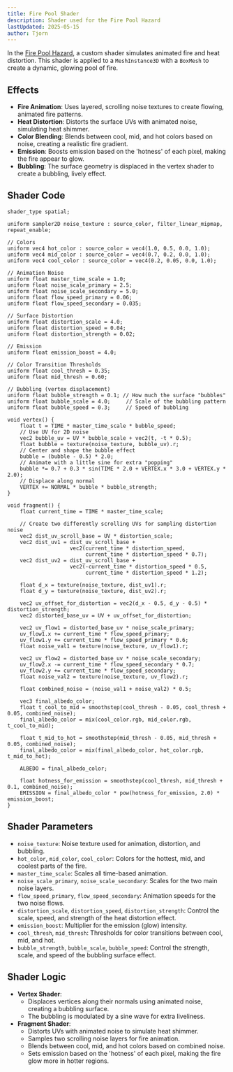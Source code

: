 ```yaml
---
title: Fire Pool Shader
description: Shader used for the Fire Pool Hazard
lastUpdated: 2025-05-15
author: Tjorn
---
```


In the [Fire Pool Hazard](/fowl-play/gameplay/combat/hazards/fire-pool), a custom shader simulates animated fire and heat distortion. This shader is applied to a `MeshInstance3D` with a `BoxMesh` to create a dynamic, glowing pool of fire.

## Effects

- **Fire Animation**: Uses layered, scrolling noise textures to create flowing, animated fire patterns.
- **Heat Distortion**: Distorts the surface UVs with animated noise, simulating heat shimmer.
- **Color Blending**: Blends between cool, mid, and hot colors based on noise, creating a realistic fire gradient.
- **Emission**: Boosts emission based on the 'hotness' of each pixel, making the fire appear to glow.
- **Bubbling**: The surface geometry is displaced in the vertex shader to create a bubbling, lively effect.

## Shader Code

```gdshader
shader_type spatial;

uniform sampler2D noise_texture : source_color, filter_linear_mipmap, repeat_enable;

// Colors
uniform vec4 hot_color : source_color = vec4(1.0, 0.5, 0.0, 1.0);
uniform vec4 mid_color : source_color = vec4(0.7, 0.2, 0.0, 1.0);
uniform vec4 cool_color : source_color = vec4(0.2, 0.05, 0.0, 1.0);

// Animation Noise
uniform float master_time_scale = 1.0;
uniform float noise_scale_primary = 2.5;
uniform float noise_scale_secondary = 5.0;
uniform float flow_speed_primary = 0.06;
uniform float flow_speed_secondary = 0.035;

// Surface Distortion
uniform float distortion_scale = 4.0;
uniform float distortion_speed = 0.04;
uniform float distortion_strength = 0.02;

// Emission
uniform float emission_boost = 4.0;

// Color Transition Thresholds
uniform float cool_thresh = 0.35;
uniform float mid_thresh = 0.60;

// Bubbling (vertex displacement)
uniform float bubble_strength = 0.1; // How much the surface "bubbles"
uniform float bubble_scale = 4.0;     // Scale of the bubbling pattern
uniform float bubble_speed = 0.3;     // Speed of bubbling

void vertex() {
    float t = TIME * master_time_scale * bubble_speed;
    // Use UV for 2D noise
    vec2 bubble_uv = UV * bubble_scale + vec2(t, -t * 0.5);
    float bubble = texture(noise_texture, bubble_uv).r;
    // Center and shape the bubble effect
    bubble = (bubble - 0.5) * 2.0;
    // Animate with a little sine for extra "popping"
    bubble *= 0.7 + 0.3 * sin(TIME * 2.0 + VERTEX.x * 3.0 + VERTEX.y * 2.0);
    // Displace along normal
    VERTEX += NORMAL * bubble * bubble_strength;
}

void fragment() {
    float current_time = TIME * master_time_scale;

    // Create two differently scrolling UVs for sampling distortion noise
    vec2 dist_uv_scroll_base = UV * distortion_scale;
    vec2 dist_uv1 = dist_uv_scroll_base +
                    vec2(current_time * distortion_speed,
                         current_time * distortion_speed * 0.7);
    vec2 dist_uv2 = dist_uv_scroll_base +
                    vec2(-current_time * distortion_speed * 0.5,
                         current_time * distortion_speed * 1.2);

    float d_x = texture(noise_texture, dist_uv1).r;
    float d_y = texture(noise_texture, dist_uv2).r;

    vec2 uv_offset_for_distortion = vec2(d_x - 0.5, d_y - 0.5) * distortion_strength;
    vec2 distorted_base_uv = UV + uv_offset_for_distortion;

    vec2 uv_flow1 = distorted_base_uv * noise_scale_primary;
    uv_flow1.x += current_time * flow_speed_primary;
    uv_flow1.y += current_time * flow_speed_primary * 0.6;
    float noise_val1 = texture(noise_texture, uv_flow1).r;

    vec2 uv_flow2 = distorted_base_uv * noise_scale_secondary;
    uv_flow2.x -= current_time * flow_speed_secondary * 0.7;
    uv_flow2.y += current_time * flow_speed_secondary;
    float noise_val2 = texture(noise_texture, uv_flow2).r;

    float combined_noise = (noise_val1 + noise_val2) * 0.5;

    vec3 final_albedo_color;
    float t_cool_to_mid = smoothstep(cool_thresh - 0.05, cool_thresh + 0.05, combined_noise);
    final_albedo_color = mix(cool_color.rgb, mid_color.rgb, t_cool_to_mid);

    float t_mid_to_hot = smoothstep(mid_thresh - 0.05, mid_thresh + 0.05, combined_noise);
    final_albedo_color = mix(final_albedo_color, hot_color.rgb, t_mid_to_hot);

    ALBEDO = final_albedo_color;

    float hotness_for_emission = smoothstep(cool_thresh, mid_thresh + 0.1, combined_noise);
    EMISSION = final_albedo_color * pow(hotness_for_emission, 2.0) * emission_boost;
}
```

## Shader Parameters

- `noise_texture`: Noise texture used for animation, distortion, and bubbling.
- `hot_color`, `mid_color`, `cool_color`: Colors for the hottest, mid, and coolest parts of the fire.
- `master_time_scale`: Scales all time-based animation.
- `noise_scale_primary`, `noise_scale_secondary`: Scales for the two main noise layers.
- `flow_speed_primary`, `flow_speed_secondary`: Animation speeds for the two noise flows.
- `distortion_scale`, `distortion_speed`, `distortion_strength`: Control the scale, speed, and strength of the heat distortion effect.
- `emission_boost`: Multiplier for the emission (glow) intensity.
- `cool_thresh`, `mid_thresh`: Thresholds for color transitions between cool, mid, and hot.
- `bubble_strength`, `bubble_scale`, `bubble_speed`: Control the strength, scale, and speed of the bubbling surface effect.

## Shader Logic

- **Vertex Shader**:
  - Displaces vertices along their normals using animated noise, creating a bubbling surface.
  - The bubbling is modulated by a sine wave for extra liveliness.
- **Fragment Shader**:
  - Distorts UVs with animated noise to simulate heat shimmer.
  - Samples two scrolling noise layers for fire animation.
  - Blends between cool, mid, and hot colors based on combined noise.
  - Sets emission based on the 'hotness' of each pixel, making the fire glow more in hotter regions.
